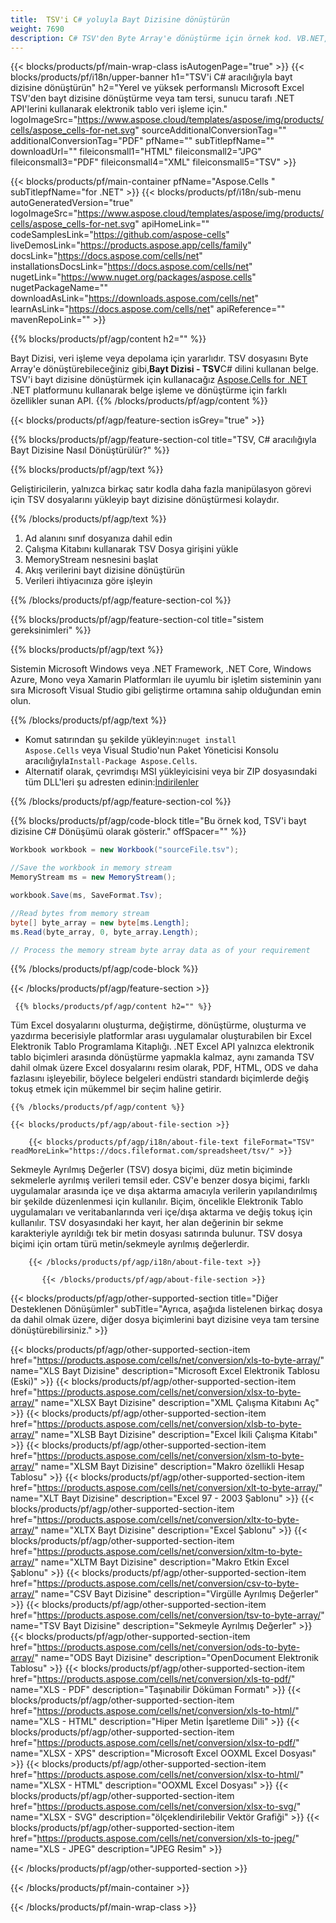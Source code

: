 ```yaml
---
title:  TSV'i C# yoluyla Bayt Dizisine dönüştürün
weight: 7690
description: C# TSV'den Byte Array'e dönüştürme için örnek kod. VB.NET, Asp.NET veya herhangi bir .NET tabanlı uygulamada Excel TSV'den Bayt Dizisine dönüştürme için bu kodu kullanın.
---
```

{{< blocks/products/pf/main-wrap-class isAutogenPage="true" >}}
{{< blocks/products/pf/i18n/upper-banner h1="TSV\'i C# aracılığıyla bayt dizisine dönüştürün" h2="Yerel ve yüksek performanslı Microsoft Excel TSV\'den bayt dizisine dönüştürme veya tam tersi, sunucu tarafı .NET API\'lerini kullanarak elektronik tablo veri işleme için." logoImageSrc="https://www.aspose.cloud/templates/aspose/img/products/cells/aspose_cells-for-net.svg" sourceAdditionalConversionTag="" additionalConversionTag="PDF" pfName="" subTitlepfName="" downloadUrl="" fileiconsmall1="HTML" fileiconsmall2="JPG" fileiconsmall3="PDF" fileiconsmall4="XML" fileiconsmall5="TSV" >}}

{{< blocks/products/pf/main-container pfName="Aspose.Cells " subTitlepfName="for .NET" >}}
{{< blocks/products/pf/i18n/sub-menu autoGeneratedVersion="true" logoImageSrc="https://www.aspose.cloud/templates/aspose/img/products/cells/aspose_cells-for-net.svg" apiHomeLink="" codeSamplesLink="https://github.com/aspose-cells" liveDemosLink="https://products.aspose.app/cells/family" docsLink="https://docs.aspose.com/cells/net" installationsDocsLink="https://docs.aspose.com/cells/net" nugetLink="https://www.nuget.org/packages/aspose.cells" nugetPackageName="" downloadAsLink="https://downloads.aspose.com/cells/net" learnAsLink="https://docs.aspose.com/cells/net" apiReference="" mavenRepoLink="" >}}

{{% blocks/products/pf/agp/content h2="" %}}

 Bayt Dizisi, veri işleme veya depolama için yararlıdır. TSV dosyasını Byte Array'e dönüştürebileceğiniz gibi,**Bayt Dizisi - TSV**C# dilini kullanan belge. TSV'i bayt dizisine dönüştürmek için kullanacağız
 [Aspose.Cells for .NET](https://products.aspose.com/cells/net) 
 .NET platformunu kullanarak belge işleme ve dönüştürme için farklı özellikler sunan API.
{{% /blocks/products/pf/agp/content %}}

{{< blocks/products/pf/agp/feature-section isGrey="true" >}}

{{% blocks/products/pf/agp/feature-section-col title="TSV, C# aracılığıyla Bayt Dizisine Nasıl Dönüştürülür?" %}}

{{% blocks/products/pf/agp/text %}}

 Geliştiricilerin, yalnızca birkaç satır kodla daha fazla manipülasyon görevi için TSV dosyalarını yükleyip bayt dizisine dönüştürmesi kolaydır.

{{% /blocks/products/pf/agp/text %}}

1.  Ad alanını sınıf dosyanıza dahil edin
1.  Çalışma Kitabını kullanarak TSV Dosya girişini yükle
1.  MemoryStream nesnesini başlat
1.  Akış verilerini bayt dizisine dönüştürün
1.  Verileri ihtiyacınıza göre işleyin

{{% /blocks/products/pf/agp/feature-section-col %}}

{{% blocks/products/pf/agp/feature-section-col title="sistem gereksinimleri" %}}

{{% blocks/products/pf/agp/text %}}

 Sistemin Microsoft Windows veya .NET Framework, .NET Core, Windows Azure, Mono veya Xamarin Platformları ile uyumlu bir işletim sisteminin yanı sıra Microsoft Visual Studio gibi geliştirme ortamına sahip olduğundan emin olun.

{{% /blocks/products/pf/agp/text %}}

-  Komut satırından şu şekilde yükleyin:<code>nuget install Aspose.Cells</code> veya Visual Studio'nun Paket Yöneticisi Konsolu aracılığıyla<code>Install-Package Aspose.Cells</code>.
-  Alternatif olarak, çevrimdışı MSI yükleyicisini veya bir ZIP dosyasındaki tüm DLL'leri şu adresten edinin:<a href="https://downloads.aspose.com/cells/net">İndirilenler</a>

{{% /blocks/products/pf/agp/feature-section-col %}}

{{% blocks/products/pf/agp/code-block title="Bu örnek kod, TSV\'i bayt dizisine C# Dönüşümü olarak gösterir." offSpacer="" %}}

```cs
Workbook workbook = new Workbook("sourceFile.tsv");

//Save the workbook in memory stream
MemoryStream ms = new MemoryStream();

workbook.Save(ms, SaveFormat.Tsv);

//Read bytes from memory stream
byte[] byte_array = new byte[ms.Length];
ms.Read(byte_array, 0, byte_array.Length);

// Process the memory stream byte array data as of your requirement 

```

{{% /blocks/products/pf/agp/code-block %}}

{{< /blocks/products/pf/agp/feature-section >}}

<!-- aboutfile Starts -->
      
     {{% blocks/products/pf/agp/content h2="" %}}

Tüm Excel dosyalarını oluşturma, değiştirme, dönüştürme, oluşturma ve yazdırma becerisiyle platformlar arası uygulamalar oluşturabilen bir Excel Elektronik Tablo Programlama Kitaplığı. .NET Excel API yalnızca elektronik tablo biçimleri arasında dönüştürme yapmakla kalmaz, aynı zamanda TSV dahil olmak üzere Excel dosyalarını resim olarak, PDF, HTML, ODS ve daha fazlasını işleyebilir, böylece belgeleri endüstri standardı biçimlerde değiş tokuş etmek için mükemmel bir seçim haline getirir.



    {{% /blocks/products/pf/agp/content %}}

    {{< blocks/products/pf/agp/about-file-section >}}

        {{< blocks/products/pf/agp/i18n/about-file-text fileFormat="TSV" readMoreLink="https://docs.fileformat.com/spreadsheet/tsv/" >}}
Sekmeyle Ayrılmış Değerler (TSV) dosya biçimi, düz metin biçiminde sekmelerle ayrılmış verileri temsil eder. CSV'e benzer dosya biçimi, farklı uygulamalar arasında içe ve dışa aktarma amacıyla verilerin yapılandırılmış bir şekilde düzenlenmesi için kullanılır. Biçim, öncelikle Elektronik Tablo uygulamaları ve veritabanlarında veri içe/dışa aktarma ve değiş tokuş için kullanılır. TSV dosyasındaki her kayıt, her alan değerinin bir sekme karakteriyle ayrıldığı tek bir metin dosyası satırında bulunur. TSV dosya biçimi için ortam türü metin/sekmeyle ayrılmış değerlerdir.

        {{< /blocks/products/pf/agp/i18n/about-file-text >}}

           {{< /blocks/products/pf/agp/about-file-section >}}


<!-- aboutfile Ends -->

{{< blocks/products/pf/agp/other-supported-section title="Diğer Desteklenen Dönüşümler" subTitle="Ayrıca, aşağıda listelenen birkaç dosya da dahil olmak üzere, diğer dosya biçimlerini bayt dizisine veya tam tersine dönüştürebilirsiniz." >}}

{{< blocks/products/pf/agp/other-supported-section-item href="https://products.aspose.com/cells/net/conversion/xls-to-byte-array/" name="XLS Bayt Dizisine" description="Microsoft Excel Elektronik Tablosu (Eski)" >}} {{< blocks/products/pf/agp/other-supported-section-item href="https://products.aspose.com/cells/net/conversion/xlsx-to-byte-array/" name="XLSX Bayt Dizisine" description="XML Çalışma Kitabını Aç" >}} {{< blocks/products/pf/agp/other-supported-section-item href="https://products.aspose.com/cells/net/conversion/xlsb-to-byte-array/" name="XLSB Bayt Dizisine" description="Excel İkili Çalışma Kitabı" >}} {{< blocks/products/pf/agp/other-supported-section-item href="https://products.aspose.com/cells/net/conversion/xlsm-to-byte-array/" name="XLSM Bayt Dizisine" description="Makro özellikli Hesap Tablosu" >}} {{< blocks/products/pf/agp/other-supported-section-item href="https://products.aspose.com/cells/net/conversion/xlt-to-byte-array/" name="XLT Bayt Dizisine" description="Excel 97 - 2003 Şablonu" >}} {{< blocks/products/pf/agp/other-supported-section-item href="https://products.aspose.com/cells/net/conversion/xltx-to-byte-array/" name="XLTX Bayt Dizisine" description="Excel Şablonu" >}} {{< blocks/products/pf/agp/other-supported-section-item href="https://products.aspose.com/cells/net/conversion/xltm-to-byte-array/" name="XLTM Bayt Dizisine" description="Makro Etkin Excel Şablonu" >}} {{< blocks/products/pf/agp/other-supported-section-item href="https://products.aspose.com/cells/net/conversion/csv-to-byte-array/" name="CSV Bayt Dizisine" description="Virgülle Ayrılmış Değerler" >}} {{< blocks/products/pf/agp/other-supported-section-item href="https://products.aspose.com/cells/net/conversion/tsv-to-byte-array/" name="TSV Bayt Dizisine" description="Sekmeyle Ayrılmış Değerler" >}} {{< blocks/products/pf/agp/other-supported-section-item href="https://products.aspose.com/cells/net/conversion/ods-to-byte-array/" name="ODS Bayt Dizisine" description="OpenDocument Elektronik Tablosu" >}} {{< blocks/products/pf/agp/other-supported-section-item href="https://products.aspose.com/cells/net/conversion/xls-to-pdf/" name="XLS - PDF" description="Taşınabilir Döküman Formatı" >}} {{< blocks/products/pf/agp/other-supported-section-item href="https://products.aspose.com/cells/net/conversion/xls-to-html/" name="XLS - HTML" description="Hiper Metin İşaretleme Dili" >}} {{< blocks/products/pf/agp/other-supported-section-item href="https://products.aspose.com/cells/net/conversion/xlsx-to-pdf/" name="XLSX - XPS" description="Microsoft Excel OOXML Excel Dosyası" >}} {{< blocks/products/pf/agp/other-supported-section-item href="https://products.aspose.com/cells/net/conversion/xlsx-to-html/" name="XLSX - HTML" description="OOXML Excel Dosyası" >}} {{< blocks/products/pf/agp/other-supported-section-item href="https://products.aspose.com/cells/net/conversion/xlsx-to-svg/" name="XLSX - SVG" description="ölçeklendirilebilir Vektör Grafiği" >}} {{< blocks/products/pf/agp/other-supported-section-item href="https://products.aspose.com/cells/net/conversion/xls-to-jpeg/" name="XLS - JPEG" description="JPEG Resim" >}} 

{{< /blocks/products/pf/agp/other-supported-section >}}

{{< /blocks/products/pf/main-container >}}
    
{{< /blocks/products/pf/main-wrap-class >}}
